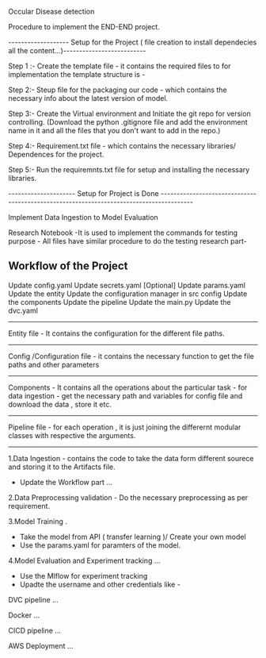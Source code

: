 Occular Disease detection 

Procedure to implement the  END-END project.

------------------- Setup for the Project ( file creation to install dependecies all the content...)--------------------------

Step 1 :- 
Create the template file - it contains the required files to for implementation the template structure is -

Step 2:- 
Steup file for the packaging our code - which contains the necessary info about the latest version of model.

Step 3:- 
Create the Virtual environment and Initiate the git repo for version controlling. 
(Download the python .gitignore file and add the environment name in it and all the files that you don't want to
add in the repo.)

Step 4:-
Requirement.txt file - which contains the necessary libraries/ Dependences for the project.

Step 5:- 
Run the requiremnts.txt file for setup and installing the necessary libraries.

--------------------- Setup for Project is Done ----------------------------------------------------------------------------------------

Implement Data Ingestion to Model Evaluation 

Research Notebook -It is used to implement the commands for testing purpose - 
All files have similar procedure to do the testing research part- 

## Workflow of the Project 
Update config.yaml
Update secrets.yaml [Optional]
Update params.yaml
Update the entity
Update the configuration manager in src config
Update the components
Update the pipeline
Update the main.py
Update the dvc.yaml



--------------------------------
Entity file -  It contains the configuration for the different file paths.

---------------------------------
Config /Configuration file - it contains the necessary function to get the file paths and other parameters 

-----------------------------------
Components - It contains all the operations about the particular task - 
for data ingestion - get the necessary path and variables for config file and download the data , store it etc.

--------------------------------------
Pipeline file - for each operation , it is just joining the differernt modular classes with respective the arguments.

---------------------------------------


1.Data Ingestion -
contains the code to take the data form different sourece and storing it to the Artifacts file.
- Update the  Workflow part ...

2.Data Preprocessing validation - 
Do the necessary preprocessing as per requirement.

3.Model Training .
- Take the model from API  ( transfer learning )/ Create your own model 
- Use the params.yaml for paramters of the model.

4.Model Evaluation and Experiment tracking ...
- Use the Mlflow for experiment tracking
- Upadte the username and other credentials like - 



DVC pipeline ...


Docker ...


CICD pipeline ...



AWS Deployment ...
